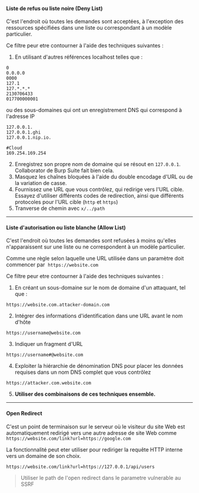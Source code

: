 #### Liste de refus ou liste noire (Deny List)
C'est l'endroit où toutes les demandes sont acceptées, à l'exception des ressources spécifiées dans une liste ou correspondant à un modèle particulier. 

Ce filtre peur etre contourner à l'aide des techniques suivantes : 

1. En utilisant d'autres références localhost telles que :

```
0
0.0.0.0
0000
127.1
127.*.*.*
2130706433
017700000001
```

ou des sous-domaines qui ont un enregistrement DNS qui correspond à l'adresse IP 

```
127.0.0.1.
127.0.0.1.ghi
127.0.0.1.nip.io.

#Cloud
169.254.169.254
```

2. Enregistrez son propre nom de domaine qui se résout en `127.0.0.1`. Collaborator de Burp Suite fait bien cela.
3. Masquez les chaînes bloquées à l'aide du double encodage d'URL ou de la variation de casse.
4.  Fournissez une URL que vous contrôlez, qui redirige vers l'URL cible. Essayez d'utiliser différents codes de redirection, ainsi que différents protocoles pour l'URL cible (`http` et `https`)
5. Tranverse de chemin avec `x/../path`

---
#### Liste d'autorisation ou liste blanche (Allow List)
C'est l'endroit où toutes les demandes sont refusées à moins qu'elles n'apparaissent sur une liste ou ne correspondent à un modèle particulier.

Comme une règle selon laquelle une URL utilisée dans un paramètre doit commencer par  `https://website.com`

Ce filtre peur etre contourner à l'aide des techniques suivantes : 

1. En créant un sous-domaine sur le nom de domaine d'un attaquant, tel que :

```
https://website.com.attacker-domain.com
```

2. Intégrer des informations d'identification dans une URL avant le nom d'hôte

```
https://username@website.com
```

3. Indiquer un fragment d'URL

```
https://username#@website.com
```

4. Exploiter la hiérarchie de dénomination DNS pour placer les données requises dans un nom DNS complet que vous contrôlez

```
https://attacker.com.website.com
```

5. **Utiliser des combinaisons de ces techniques ensemble.**

---
#### Open Redirect
C'est un point de terminaison sur le serveur où le visiteur du site Web est automatiquement redirigé vers une autre adresse de site Web comme `https://website.com/link?url=https://google.com`

La fonctionnalité peut eter utiliser pour rediriger la requête HTTP interne vers un domaine de son choix.

```
https://website.com/link?url=https://127.0.0.1/api/users
```

> Utiliser le path de l'open redirect dans le parametre vulnerable au SSRF


